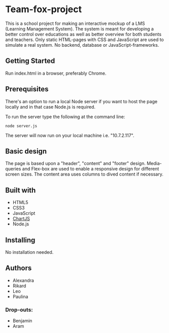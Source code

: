 # Team-fox-project
This is a school project for making an interactive mockup of a LMS (Learning Management System). The system is meant for developing a better control over educations as well as better overview for both students and teachers. Only static HTML-pages with CSS and JavaScript are used to simulate a real system. No backend, database or JavaScript-frameworks. 

## Getting Started
Run index.html in a browser, preferably Chrome. 

## Prerequisites
There's an option to run a local Node server if you want to host the page locally and in that case Node.js is required. 

To run the server type the following at the command line:

```
node server.js

```
The server will now run on your local machine i.e. "10.7.2.117". 

## Basic design
The page is based upon a "header", "content" and "footer" design. Media-queries and Flex-box are used to enable a responsive design for different screen sizes. The content area uses columns to dived content if necessary. 

## Built with
- HTML5
- CSS3
- JavaScript
- [ChartJS](http://www.chartjs.org)
- Node.js

## Installing
No installation needed.

## Authors 
- Alexandra
- Rikard
- Leo
- Paulina

### Drop-outs:
- Benjamin
- Aram